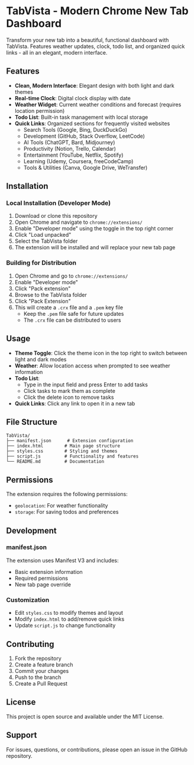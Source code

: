 # TabVista - Modern Chrome New Tab Dashboard

Transform your new tab into a beautiful, functional dashboard with TabVista. Features weather updates, clock, todo list, and organized quick links - all in an elegant, modern interface.

## Features

- **Clean, Modern Interface**: Elegant design with both light and dark themes
- **Real-time Clock**: Digital clock display with date
- **Weather Widget**: Current weather conditions and forecast (requires location permission)
- **Todo List**: Built-in task management with local storage
- **Quick Links**: Organized sections for frequently visited websites
  - Search Tools (Google, Bing, DuckDuckGo)
  - Development (GitHub, Stack Overflow, LeetCode)
  - AI Tools (ChatGPT, Bard, Midjourney)
  - Productivity (Notion, Trello, Calendar)
  - Entertainment (YouTube, Netflix, Spotify)
  - Learning (Udemy, Coursera, freeCodeCamp)
  - Tools & Utilities (Canva, Google Drive, WeTransfer)

## Installation

### Local Installation (Developer Mode)

1. Download or clone this repository
2. Open Chrome and navigate to `chrome://extensions/`
3. Enable "Developer mode" using the toggle in the top right corner
4. Click "Load unpacked"
5. Select the TabVista folder
6. The extension will be installed and will replace your new tab page

### Building for Distribution

1. Open Chrome and go to `chrome://extensions/`
2. Enable "Developer mode"
3. Click "Pack extension"
4. Browse to the TabVista folder
5. Click "Pack Extension"
6. This will create a `.crx` file and a `.pem` key file
   - Keep the `.pem` file safe for future updates
   - The `.crx` file can be distributed to users

## Usage

- **Theme Toggle**: Click the theme icon in the top right to switch between light and dark modes
- **Weather**: Allow location access when prompted to see weather information
- **Todo List**: 
  - Type in the input field and press Enter to add tasks
  - Click tasks to mark them as complete
  - Click the delete icon to remove tasks
- **Quick Links**: Click any link to open it in a new tab

## File Structure

```
TabVista/
├── manifest.json      # Extension configuration
├── index.html        # Main page structure
├── styles.css        # Styling and themes
├── script.js         # Functionality and features
└── README.md         # Documentation
```

## Permissions

The extension requires the following permissions:
- `geolocation`: For weather functionality
- `storage`: For saving todos and preferences

## Development

### manifest.json
The extension uses Manifest V3 and includes:
- Basic extension information
- Required permissions
- New tab page override

### Customization
- Edit `styles.css` to modify themes and layout
- Modify `index.html` to add/remove quick links
- Update `script.js` to change functionality

## Contributing

1. Fork the repository
2. Create a feature branch
3. Commit your changes
4. Push to the branch
5. Create a Pull Request

## License

This project is open source and available under the MIT License.

## Support

For issues, questions, or contributions, please open an issue in the GitHub repository. 